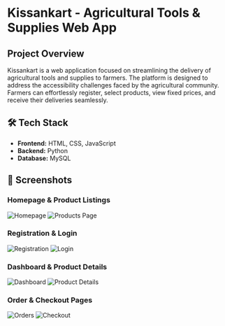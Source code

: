 
# Kissankart - Agricultural Tools & Supplies Web App

## Project Overview
Kissankart is a web application focused on streamlining the delivery of agricultural tools and supplies to farmers. The platform is designed to address the accessibility challenges faced by the agricultural community. Farmers can effortlessly register, select products, view fixed prices, and receive their deliveries seamlessly.

## 🛠 Tech Stack
- **Frontend:** HTML, CSS, JavaScript
- **Backend:** Python
- **Database:** MySQL

## 📸 Screenshots

### Homepage & Product Listings
![Homepage](https://github.com/yash-2587/kissankart/assets/133660162/017fc018-28d3-497d-a3d6-c4501de777c4)
![Products Page](https://github.com/yash-2587/kissankart/assets/133660162/4a53fe71-7156-400e-8d68-cef24c754749)

### Registration & Login
![Registration](https://github.com/yash-2587/kissankart/assets/133660162/6dd38dd3-515e-4bca-a221-906218f63735)
![Login](https://github.com/yash-2587/kissankart/assets/133660162/b7eae7b4-4477-435c-9e95-c0924a3584b3)

### Dashboard & Product Details
![Dashboard](https://github.com/yash-2587/kissankart/assets/133660162/2fbe7797-edb2-41ff-a2f3-e2412da0b1de)
![Product Details](https://github.com/yash-2587/kissankart/assets/133660162/96c3d868-4ef3-41ae-8b26-767082bb470c)

### Order & Checkout Pages
![Orders](https://github.com/yash-2587/kissankart/assets/133660162/2771f6ce-7488-413c-a113-f8fa2e2a107c)
![Checkout](https://github.com/yash-2587/kissankart/assets/133660162/a9c67a0b-657a-4f57-978e-9c1b20e55cbf)
